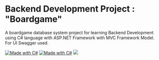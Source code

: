 # Backend Development Project : "Boardgame"
A boardgame database system project for learning Backend Development using C# language with ASP.NET Framework with MVC Framework Model. For UI Swagger used.

[![Made with C#](https://img.shields.io/badge/Made%20With%20CSharp.NET-00b911.svg?style=plastic&logo=csharp)](https://microsoft.com)
[![Made with C#](https://img.shields.io/badge/Open%20To%20Work-.NET%20Backend%20Developer-00b911.svg?style=plastic&logo=csharp)](https://microsoft.com)
[![](https://img.shields.io/github/downloads/Selconag/Backend-Boardgame-Project/total)](https://https://github.com/Selconag/Backend-Boardgame-Project)
